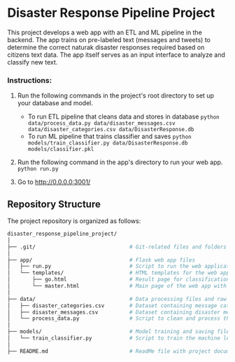 # Disaster Response Pipeline Project

This project develops a web app with an ETL and ML pipeline in the backend. The app trains on pre-labeled text (messages and tweets) to determine the correct naturak disaster responses required based on citizens text data. The app itself serves as an input interface to analyze and classify new text.


### Instructions:
1. Run the following commands in the project's root directory to set up your database and model.

    - To run ETL pipeline that cleans data and stores in database
        `python data/process_data.py data/disaster_messages.csv data/disaster_categories.csv data/DisasterResponse.db`
    - To run ML pipeline that trains classifier and saves
        `python models/train_classifier.py data/DisasterResponse.db models/classifier.pkl`

2. Run the following command in the app's directory to run your web app.
    `python run.py`

3. Go to http://0.0.0.0:3001/

## Repository Structure

The project repository is organized as follows:

```bash
disaster_response_pipeline_project/  
│
├── .git/                              # Git-related files and folders
│
├── app/                               # Flask web app files
│   ├── run.py                         # Script to run the web application
│   └── templates/                     # HTML templates for the web app
│       ├── go.html                    # Result page for classification query
│       └── master.html                # Main page of the web app with visuals
│
├── data/                              # Data processing files and raw datasets
│   ├── disaster_categories.csv        # Dataset containing message categories
│   ├── disaster_messages.csv          # Dataset containing disaster messages
│   └── process_data.py                # Script to clean and process the data
│
├── models/                            # Model training and saving files
│   └── train_classifier.py            # Script to train the machine learning model
│
├── README.md                          # ReadMe file with project documentation
